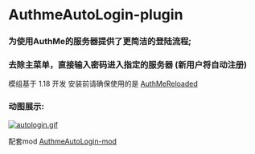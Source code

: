 # AuthmeAutoLogin-plugin

### 为使用AuthMe的服务器提供了更简洁的登陆流程;
### 去除主菜单，直接输入密码进入指定的服务器 (新用户将自动注册)

模组基于 1.18 开发
安装前请确保使用的是 [AuthMeReloaded](https://github.com/AuthMe/AuthMeReloaded)

### 动图展示:

[![autologin.gif](https://img.fastmirror.net/s/2023/11/13/65513e7016bff.gif)](https://img.fastmirror.net/s/2023/11/13/65513e7016bff.gif)


配套mod 
[AuthmeAutoLogin-mod](https://github.com/meteorOSS/AuthmeAutoLogin)
